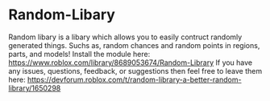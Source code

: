 # Random-Libary
Random libary is a libary which allows you to easily contruct randomly generated things. Suchs as, random chances and random points in regions, parts, and models!
Install the module here: https://www.roblox.com/library/8689053674/Random-Library
If you have any issues, questions, feedback, or suggestions then feel free to leave them here: https://devforum.roblox.com/t/random-library-a-better-random-library/1650298
